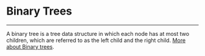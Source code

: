 # Binary Trees
---
A binary tree is a tree data structure in which each node has at most two children, which are referred to as the left child and the right child. [More about Binary trees](https://en.wikipedia.org/wiki/Binary_tree).
